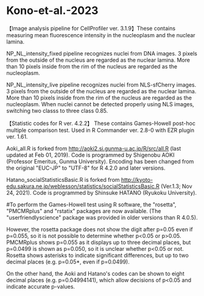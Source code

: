 # Kono-et-al.-2023
【Image analysis pipeline for CellProfiler ver. 3.1.9】These contains measuring mean fluorescence intensity in the nucleoplasm and the nuclear lamina.

NP_NL_intensity_fixed pipeline recognizes nuclei from DNA images. 3 pixels from the outside of the nucleus are regarded as the nuclear lamina. More than 10 pixels inside from the rim of the nucleus are regarded as the nucleoplasm. 

NP_NL_intensity_live pipeline recognizes nuclei from NLS-sfCherry images. 3 pixels from the outside of the nucleus are regarded as the nuclear lamina. More than 10 pixels inside from the rim of the nucleus are regarded as the nucleoplasm. 
When nuclei cannot be detected properly using NLS images, switching two classs to three class 0.85.


【Statistic codes for R ver. 4.2.2】 These contains Games-Howell post-hoc multiple comparison test. Used in R Commander ver. 2.8-0 with EZR plugin ver. 1.61.

Aoki_all.R is forked from http://aoki2.si.gunma-u.ac.jp/R/src/all.R (last updated at Feb 01, 2019). Code is programmed by Shigenobu AOKI (Professor Emeritus, Gunma University). Encoding has been changed from the original "EUC-JP" to "UTF-8" for R 4.2.0 and later versions.

Hatano_socialStatisticsBasic.R is forked from http://kyoto-edu.sakura.ne.jp/weblesson/statistics/socialStatisticsBasic.R (Ver.1.3; Nov 24, 2021). Code is programmed by Shinsuke HATANO (Ryukoku University).

#To perform the Games-Howell test using R software, the "rosetta", "PMCMRplus" and "rstatix" packages are now available. (The "userfriendlyscience" package was provided in older versions than R 4.0.5).

However, the rosetta package does not show the digit after p=0.05 even if p=0.055, so it is not possible to determine whether p<0.05 or p>0.05. PMCMRplus shows p=0.055 as it displays up to three decimal places, but p=0.0499 is shown as p=0.050, so it is unclear whether p<0.05 or not. Rosetta shows asterisks to indicate significant differences, but up to two decimal places (e.g. p=0.05*, even if p=0.0499).

On the other hand, the Aoki and Hatano's codes can be shown to eight decimal places (e.g. p=0.04994141), which allow decisions of p<0.05 and indicate accurate p-values.
